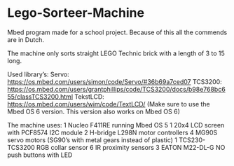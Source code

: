 # Lego-Sorteer-Machine
Mbed program made for a school project.
Because of this all the commends are in Dutch.

The machine only sorts straight LEGO Technic brick with a length of 3 to 15 long.

Used library’s:
Servo: https://os.mbed.com/users/simon/code/Servo/#36b69a7ced07 
TCS3200: https://os.mbed.com/users/grantphillips/code/TCS3200/docs/b98e768bc655/classTCS3200.html 
TekstLCD: https://os.mbed.com/users/wim/code/TextLCD/ 
(Make sure to use the Mbed OS 6 version. This version also works on Mbed OS 6)

The machine uses:
1	Nucleo F411RE running Mbed OS 5
1	20x4 LCD screen with PCF8574 I2C module
2	H-bridge L298N motor controllers
4	MG90S servo motors (SG90’s with metal gears instead of plastic)
1	TCS230-TCS3200 RGB collar sensor
6	IR proximity sensors
3	EATON M22-DL-G NO push buttons with LED
